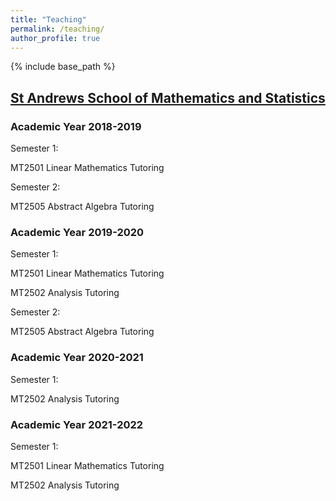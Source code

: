 ```yaml
---
title: "Teaching"
permalink: /teaching/
author_profile: true
---
```

{% include base_path %}

## [St Andrews School of Mathematics and Statistics](https://www.st-andrews.ac.uk/maths/)

### Academic Year 2018-2019
Semester 1:

MT2501 Linear Mathematics Tutoring

Semester 2:

MT2505 Abstract Algebra Tutoring

### Academic Year 2019-2020
Semester 1:

MT2501 Linear Mathematics Tutoring

MT2502 Analysis Tutoring

Semester 2:

MT2505 Abstract Algebra Tutoring

### Academic Year 2020-2021
Semester 1:

MT2502 Analysis Tutoring

### Academic Year 2021-2022
Semester 1:

MT2501 Linear Mathematics Tutoring

MT2502 Analysis Tutoring
